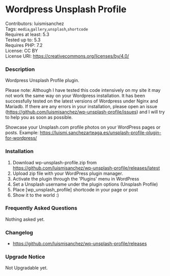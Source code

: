 # Wordpress Unsplash Profile

Contributors: luismisanchez\
Tags: `media`,`gallery`,`unsplash`,`shortcode`\
Requires at least: 5.3\
Tested up to: 5.3\
Requires PHP: 7.2\
License: CC BY\
License URI: https://creativecommons.org/licenses/by/4.0/

### Description
Wordpress Unsplash Profile plugin.

Please note: Although I have tested this code intensively on my site it may not work the same way on your Wordpress installation. It has been successfully tested on the latest versions of Wordpress under Nginx and Mariadb. If there are any errors in your installation, please open an issue (https://github.com/luismisanchez/wp-unsplash-profile/issues) and I will try to help you as soon as possible.

Showcase your Unsplash.com profile photos on your WordPress pages or posts. Example: https://luismi.sanchezarteaga.es/unsplash-profile-plugin-for-wordpress/

### Installation

1. Download wp-unsplash-profile.zip from https://github.com/luismisanchez/wp-unsplash-profile/releases/latest
2. Upload zip file with your WordPress plugin manager.
3. Activate the plugin through the 'Plugins' menu in WordPress
4. Set a Unsplash username under the plugin options (Unsplash Profile)
5. Place [wp_unsplash_profile] shortcode in your page or post
6. Show it to the world :)

### Frequently Asked Questions
Nothing asked yet.

### Changelog
- https://github.com/luismisanchez/wp-unsplash-profile/releases

### Upgrade Notice
Not Upgradable yet.
